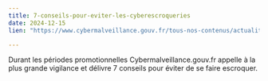 ```yaml
---
title: 7-conseils-pour-eviter-les-cyberescroqueries
date: 2024-12-15
lien: "https://www.cybermalveillance.gouv.fr/tous-nos-contenus/actualites/7-conseils-pour-eviter-les-cyberescroqueries"

---
```


Durant les périodes promotionnelles
Cybermalveillance.gouv.fr appelle à la plus grande vigilance et délivre 7 conseils pour éviter de se faire escroquer.
